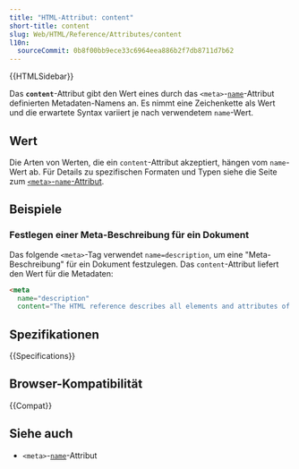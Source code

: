 ```yaml
---
title: "HTML-Attribut: content"
short-title: content
slug: Web/HTML/Reference/Attributes/content
l10n:
  sourceCommit: 0b8f00bb9ece33c6964eea886b2f7db8711d7b62
---
```


{{HTMLSidebar}}

Das **`content`**-Attribut gibt den Wert eines durch das `<meta>`-[`name`](/de/docs/Web/HTML/Reference/Elements/meta/name)-Attribut definierten Metadaten-Namens an. Es nimmt eine Zeichenkette als Wert und die erwartete Syntax variiert je nach verwendetem `name`-Wert.

## Wert

Die Arten von Werten, die ein `content`-Attribut akzeptiert, hängen vom `name`-Wert ab. Für Details zu spezifischen Formaten und Typen siehe die Seite zum [`<meta>`-`name`-Attribut](/de/docs/Web/HTML/Reference/Elements/meta/name).

## Beispiele

### Festlegen einer Meta-Beschreibung für ein Dokument

Das folgende `<meta>`-Tag verwendet `name=description`, um eine "Meta-Beschreibung" für ein Dokument festzulegen. Das `content`-Attribut liefert den Wert für die Metadaten:

```html
<meta
  name="description"
  content="The HTML reference describes all elements and attributes of HTML, including global attributes that apply to all elements." />
```

## Spezifikationen

{{Specifications}}

## Browser-Kompatibilität

{{Compat}}

## Siehe auch

- `<meta>`-[`name`](/de/docs/Web/HTML/Reference/Elements/meta/name)-Attribut

